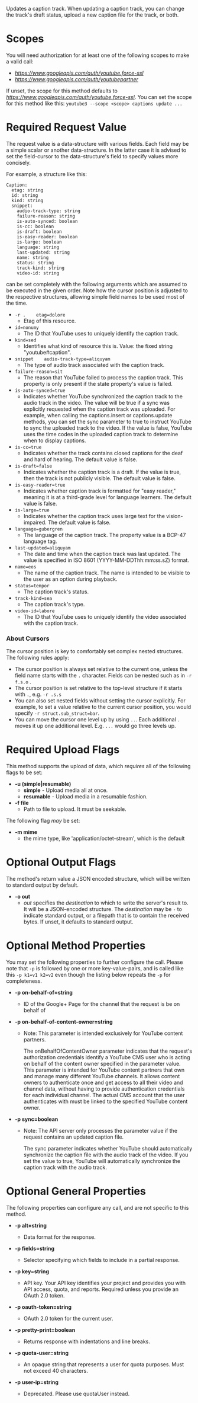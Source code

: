 Updates a caption track. When updating a caption track, you can change the track&#39;s draft status, upload a new caption file for the track, or both.
# Scopes

You will need authorization for at least one of the following scopes to make a valid call:

* *https://www.googleapis.com/auth/youtube.force-ssl*
* *https://www.googleapis.com/auth/youtubepartner*

If unset, the scope for this method defaults to *https://www.googleapis.com/auth/youtube.force-ssl*.
You can set the scope for this method like this: `youtube3 --scope <scope> captions update ...`
# Required Request Value

The request value is a data-structure with various fields. Each field may be a simple scalar or another data-structure.
In the latter case it is advised to set the field-cursor to the data-structure's field to specify values more concisely.

For example, a structure like this:
```
Caption:
  etag: string
  id: string
  kind: string
  snippet:
    audio-track-type: string
    failure-reason: string
    is-auto-synced: boolean
    is-cc: boolean
    is-draft: boolean
    is-easy-reader: boolean
    is-large: boolean
    language: string
    last-updated: string
    name: string
    status: string
    track-kind: string
    video-id: string

```

can be set completely with the following arguments which are assumed to be executed in the given order. Note how the cursor position is adjusted to the respective structures, allowing simple field names to be used most of the time.

* `-r .    etag=dolore`
    - Etag of this resource.
* `id=nonumy`
    - The ID that YouTube uses to uniquely identify the caption track.
* `kind=sed`
    - Identifies what kind of resource this is. Value: the fixed string &#34;youtube#caption&#34;.
* `snippet    audio-track-type=aliquyam`
    - The type of audio track associated with the caption track.
* `failure-reason=sit`
    - The reason that YouTube failed to process the caption track. This property is only present if the state property&#39;s value is failed.
* `is-auto-synced=true`
    - Indicates whether YouTube synchronized the caption track to the audio track in the video. The value will be true if a sync was explicitly requested when the caption track was uploaded. For example, when calling the captions.insert or captions.update methods, you can set the sync parameter to true to instruct YouTube to sync the uploaded track to the video. If the value is false, YouTube uses the time codes in the uploaded caption track to determine when to display captions.
* `is-cc=true`
    - Indicates whether the track contains closed captions for the deaf and hard of hearing. The default value is false.
* `is-draft=false`
    - Indicates whether the caption track is a draft. If the value is true, then the track is not publicly visible. The default value is false.
* `is-easy-reader=true`
    - Indicates whether caption track is formatted for &#34;easy reader,&#34; meaning it is at a third-grade level for language learners. The default value is false.
* `is-large=true`
    - Indicates whether the caption track uses large text for the vision-impaired. The default value is false.
* `language=gubergren`
    - The language of the caption track. The property value is a BCP-47 language tag.
* `last-updated=aliquyam`
    - The date and time when the caption track was last updated. The value is specified in ISO 8601 (YYYY-MM-DDThh:mm:ss.sZ) format.
* `name=eos`
    - The name of the caption track. The name is intended to be visible to the user as an option during playback.
* `status=tempor`
    - The caption track&#39;s status.
* `track-kind=sea`
    - The caption track&#39;s type.
* `video-id=labore`
    - The ID that YouTube uses to uniquely identify the video associated with the caption track.



### About Cursors

The cursor position is key to comfortably set complex nested structures. The following rules apply:

* The cursor position is always set relative to the current one, unless the field name starts with the `.` character. Fields can be nested such as in `-r f.s.o` .
* The cursor position is set relative to the top-level structure if it starts with `.`, e.g. `-r .s.s`
* You can also set nested fields without setting the cursor explicitly. For example, to set a value relative to the current cursor position, you would specify `-r struct.sub_struct=bar`.
* You can move the cursor one level up by using `..`. Each additional `.` moves it up one additional level. E.g. `...` would go three levels up.

# Required Upload Flags

This method supports the upload of data, which *requires* all of the following flags to be set:

* **-u (simple|resumable)**
    - **simple** - Upload media all at once.
    - **resumable** - Upload media in a resumable fashion.
* **-f file**
    - Path to file to upload. It must be seekable.

The following flag *may* be set: 

* **-m mime**
    - the mime type, like 'application/octet-stream', which is the default


# Optional Output Flags

The method's return value a JSON encoded structure, which will be written to standard output by default.

* **-o out**
    - *out* specifies the *destination* to which to write the server's result to.
      It will be a JSON-encoded structure.
      The *destination* may be `-` to indicate standard output, or a filepath that is to contain the received bytes.
      If unset, it defaults to standard output.
# Optional Method Properties

You may set the following properties to further configure the call. Please note that `-p` is followed by one 
or more key-value-pairs, and is called like this `-p k1=v1 k2=v2` even though the listing below repeats the
`-p` for completeness.

* **-p on-behalf-of=string**
    - ID of the Google+ Page for the channel that the request is be on behalf of

* **-p on-behalf-of-content-owner=string**
    - Note: This parameter is intended exclusively for YouTube content partners.
        
        The onBehalfOfContentOwner parameter indicates that the request&#39;s authorization credentials identify a YouTube CMS user who is acting on behalf of the content owner specified in the parameter value. This parameter is intended for YouTube content partners that own and manage many different YouTube channels. It allows content owners to authenticate once and get access to all their video and channel data, without having to provide authentication credentials for each individual channel. The actual CMS account that the user authenticates with must be linked to the specified YouTube content owner.

* **-p sync=boolean**
    - Note: The API server only processes the parameter value if the request contains an updated caption file.
        
        The sync parameter indicates whether YouTube should automatically synchronize the caption file with the audio track of the video. If you set the value to true, YouTube will automatically synchronize the caption track with the audio track.

# Optional General Properties

The following properties can configure any call, and are not specific to this method.

* **-p alt=string**
    - Data format for the response.

* **-p fields=string**
    - Selector specifying which fields to include in a partial response.

* **-p key=string**
    - API key. Your API key identifies your project and provides you with API access, quota, and reports. Required unless you provide an OAuth 2.0 token.

* **-p oauth-token=string**
    - OAuth 2.0 token for the current user.

* **-p pretty-print=boolean**
    - Returns response with indentations and line breaks.

* **-p quota-user=string**
    - An opaque string that represents a user for quota purposes. Must not exceed 40 characters.

* **-p user-ip=string**
    - Deprecated. Please use quotaUser instead.
